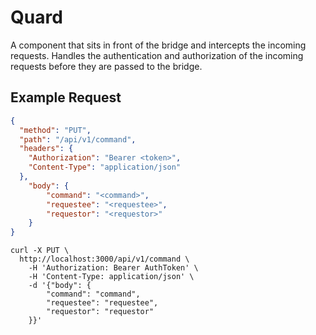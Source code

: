# Quard

A component that sits in front of the bridge and intercepts the incoming requests. Handles the authentication and authorization of the incoming requests before they are passed to the bridge.

## Example Request

```json
{
  "method": "PUT",
  "path": "/api/v1/command",
  "headers": {
    "Authorization": "Bearer <token>",
    "Content-Type": "application/json"
  },
    "body": {
        "command": "<command>",
        "requestee": "<requestee>",
        "requestor": "<requestor>"
    }
}
```

```shell
curl -X PUT \
  http://localhost:3000/api/v1/command \
    -H 'Authorization: Bearer AuthToken' \
    -H 'Content-Type: application/json' \
    -d '{"body": {
        "command": "command",
        "requestee": "requestee",
        "requestor": "requestor"
    }}'
```

